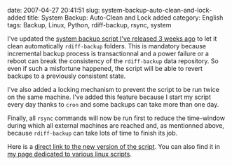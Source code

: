 date: 2007-04-27 20:41:51
slug: system-backup-auto-clean-and-lock-added
title: System Backup: Auto-Clean and Lock added
category: English
tags: Backup, Linux, Python, rdiff-backup, rsync, system

I've updated the [system backup script I've released 3 weeks ago](http://kevin.deldycke.com/2007/04/system-backup-on-unreliable-link-thanks-to-rdiff-backup-and-rsync/) to let it clean automatically `rdiff-backup` folders. This is mandatory because incremental backup process is transactionnal and a power failure or a reboot can break the consistency of the `rdiff-backup` data repository. So even if such a misfortune happened, the script will be able to revert backups to a previously consistent state.

I've also added a locking mechanism to prevent the script to be run twice on the same machine. I've added this feature because I start my script every day thanks to `cron` and some backups can take more than one day.

Finally, all `rsync` commands will now be run first to reduce the time-window during which all external machines are reached and, as mentionned above, because `rdiff-backup` can take lots of time to finish its job.

Here is a [direct link to the new version of the script](http://wordpress.org/extend/plugins/e107-importer/). You can also find it in [my page dedicated to various linux scripts](http://kevin.deldycke.com/code/).
